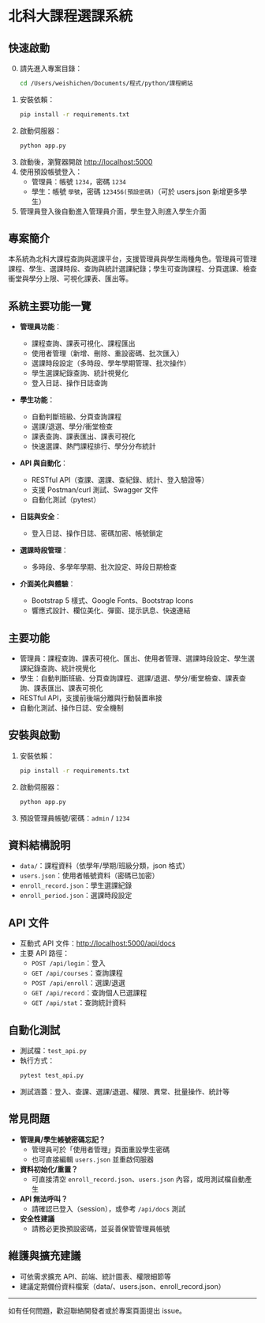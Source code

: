 # 北科大課程選課系統

## 快速啟動
0. 請先進入專案目錄：
   ```bash
   cd /Users/weishichen/Documents/程式/python/課程網站
   ```
1. 安裝依賴：
   ```bash
   pip install -r requirements.txt
   ```
2. 啟動伺服器：
   ```bash
   python app.py
   ```
3. 啟動後，瀏覽器開啟 [http://localhost:5000](http://localhost:5000)
4. 使用預設帳號登入：
   - 管理員：帳號 `1234`，密碼 `1234`
   - 學生：帳號 `學號`，密碼 `123456(預設密碼)`（可於 users.json 新增更多學生）
5. 管理員登入後自動進入管理員介面，學生登入則進入學生介面

## 專案簡介
本系統為北科大課程查詢與選課平台，支援管理員與學生兩種角色。管理員可管理課程、學生、選課時段、查詢與統計選課紀錄；學生可查詢課程、分頁選課、檢查衝堂與學分上限、可視化課表、匯出等。

## 系統主要功能一覽

- **管理員功能**：
  - 課程查詢、課表可視化、課程匯出
  - 使用者管理（新增、刪除、重設密碼、批次匯入）
  - 選課時段設定（多時段、學年學期管理、批次操作）
  - 學生選課紀錄查詢、統計視覺化
  - 登入日誌、操作日誌查詢

- **學生功能**：
  - 自動判斷班級、分頁查詢課程
  - 選課/退選、學分/衝堂檢查
  - 課表查詢、課表匯出、課表可視化
  - 快速選課、熱門課程排行、學分分布統計

- **API 與自動化**：
  - RESTful API（查課、選課、查紀錄、統計、登入驗證等）
  - 支援 Postman/curl 測試、Swagger 文件
  - 自動化測試（pytest）

- **日誌與安全**：
  - 登入日誌、操作日誌、密碼加密、帳號鎖定

- **選課時段管理**：
  - 多時段、多學年學期、批次設定、時段日期檢查

- **介面美化與體驗**：
  - Bootstrap 5 樣式、Google Fonts、Bootstrap Icons
  - 響應式設計、欄位美化、彈窗、提示訊息、快速連結

## 主要功能
- 管理員：課程查詢、課表可視化、匯出、使用者管理、選課時段設定、學生選課紀錄查詢、統計視覺化
- 學生：自動判斷班級、分頁查詢課程、選課/退選、學分/衝堂檢查、課表查詢、課表匯出、課表可視化
- RESTful API，支援前後端分離與行動裝置串接
- 自動化測試、操作日誌、安全機制

## 安裝與啟動
1. 安裝依賴：
   ```bash
   pip install -r requirements.txt
   ```
2. 啟動伺服器：
   ```bash
   python app.py
   ```
3. 預設管理員帳號/密碼：`admin` / `1234`

## 資料結構說明
- `data/`：課程資料（依學年/學期/班級分類，json 格式）
- `users.json`：使用者帳號資料（密碼已加密）
- `enroll_record.json`：學生選課紀錄
- `enroll_period.json`：選課時段設定

## API 文件
- 互動式 API 文件：[http://localhost:5000/api/docs](http://localhost:5000/api/docs)
- 主要 API 路徑：
  - `POST /api/login`：登入
  - `GET /api/courses`：查詢課程
  - `POST /api/enroll`：選課/退選
  - `GET /api/record`：查詢個人已選課程
  - `GET /api/stat`：查詢統計資料

## 自動化測試
- 測試檔：`test_api.py`
- 執行方式：
  ```bash
  pytest test_api.py
  ```
- 測試涵蓋：登入、查課、選課/退選、權限、異常、批量操作、統計等

## 常見問題
- **管理員/學生帳號密碼忘記？**
  - 管理員可於「使用者管理」頁面重設學生密碼
  - 也可直接編輯 `users.json` 並重啟伺服器
- **資料初始化/重置？**
  - 可直接清空 `enroll_record.json`、`users.json` 內容，或用測試檔自動產生
- **API 無法呼叫？**
  - 請確認已登入（session），或參考 `/api/docs` 測試
- **安全性建議**
  - 請務必更換預設密碼，並妥善保管管理員帳號

## 維護與擴充建議
- 可依需求擴充 API、前端、統計圖表、權限細節等
- 建議定期備份資料檔案（data/、users.json、enroll_record.json）


---
如有任何問題，歡迎聯絡開發者或於專案頁面提出 issue。 